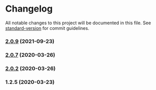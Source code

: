 # Changelog

All notable changes to this project will be documented in this file. See [standard-version](https://github.com/conventional-changelog/standard-version) for commit guidelines.

### [2.0.9](https://github.com/juicycleff/nestjs-casbin-mongodb/compare/v2.0.7...v2.0.9) (2021-09-23)

### [2.0.7](https://github.com/juicycleff/nestjs-casbin-mongodb/compare/v2.0.2...v2.0.7) (2020-03-26)

### [2.0.2](https://github.com/juicycleff/nestjs-casbin-mongodb/compare/v1.2.5...v2.0.2) (2020-03-26)

### 1.2.5 (2020-03-23)
